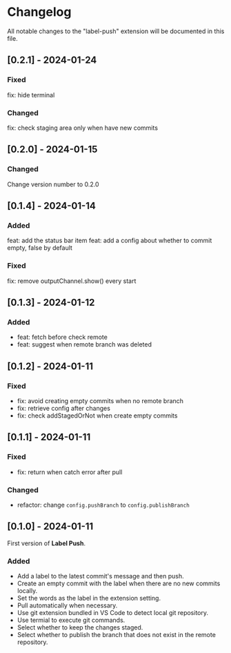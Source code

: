 # Changelog

All notable changes to the "label-push" extension will be documented in this file.

## [0.2.1] - 2024-01-24

### Fixed

fix: hide terminal

### Changed

fix: check staging area only when have new commits

## [0.2.0] - 2024-01-15

### Changed

Change version number to 0.2.0

## [0.1.4] - 2024-01-14

### Added

feat: add the status bar item
feat: add a config about whether to commit empty, false by default

### Fixed

fix: remove outputChannel.show() every start

## [0.1.3] - 2024-01-12

### Added

- feat: fetch before check remote
- feat: suggest when remote branch was deleted

## [0.1.2] - 2024-01-11

### Fixed

- fix: avoid creating empty commits when no remote branch
- fix: retrieve config after changes
- fix: check addStagedOrNot when create empty commits

## [0.1.1] - 2024-01-11

### Fixed

- fix: return when catch error after pull

### Changed

- refactor: change `config.pushBranch` to `config.publishBranch`

## [0.1.0] - 2024-01-11

First version of **Label Push**.

### Added

- Add a label to the latest commit's message and then push.
- Create an empty commit with the label when there are no new commits locally.
- Set the words as the label in the extension setting.
- Pull automatically when necessary.
- Use git extension bundled in VS Code to detect local git repository.
- Use termial to execute git commands.
- Select whether to keep the changes staged.
- Select whether to publish the branch that does not exist in the remote repository.
